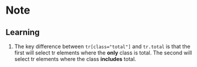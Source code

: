 # Note

## Learning

1. The key difference between `tr[class="total"]` and `tr.total` is that the first will select tr elements where the **only** class is total. The second will select tr elements where the class **includes** total.
